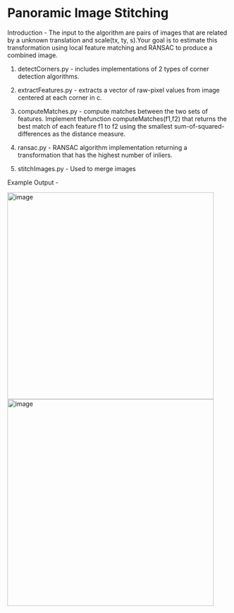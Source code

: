 # Panoramic Image Stitching
Introduction - The input to the algorithm are pairs of images that are related by a unknown translation and scale(tx, ty, s).Your goal is to estimate this transformation using local feature matching and RANSAC to produce a combined image.

1. detectCorners.py - includes implementations of 2 types of corner detection algorithms.

2. extractFeatures.py -  extracts a vector of raw-pixel values from image centered at each corner in c. 

3. computeMatches.py - compute matches between the two sets of features. Implement thefunction computeMatches(f1,f2) that returns the best match of each feature f1 to f2 using the smallest sum-of-squared-differences as the distance measure.

4. ransac.py - RANSAC algorithm implementation returning a transformation that has the highest number of inliers.

5. stitchImages.py - Used to merge images

Example Output - 

<img width="468" alt="image" src="https://github.com/rohanraghuram/panoramic_image_stitching/assets/67184059/64f31010-48f4-4595-a7f9-ef48ee9506a7">

<img width="468" alt="image" src="https://github.com/rohanraghuram/panoramic_image_stitching/assets/67184059/963276c1-5224-44a6-a2c5-4fcffc7c6573">

